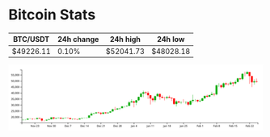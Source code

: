 # Bitcoin Stats

BTC/USDT|24h change|24h high|24h low|
|---|---|---|---|
|$49226.11|0.10%|$52041.73|$48028.18|

<img src="./chart.svg">
